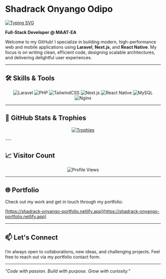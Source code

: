 # Shadrack Onyango Odipo

[![Typing SVG](https://readme-typing-svg.demolab.com/?lines=Laravel+Developer;Next.js+Enthusiast;React+Native+Developer&font=Fira+Code&center=true&width=600&height=50&color=FFFFFF)](https://git.io/typing-svg)

**Full-Stack Developer @ MAAT-EA**

Welcome to my GitHub! I specialize in building modern, high-performance web and mobile applications using **Laravel**, **Next.js**, and **React Native**. My focus is on writing clean, efficient code, designing scalable architectures, and delivering delightful user experiences.

---

## 🛠️ Skills & Tools

<p align="center">
  <img src="https://img.shields.io/badge/Laravel-%23FF2D20.svg?logo=laravel&logoColor=white" alt="Laravel" />
  <img src="https://img.shields.io/badge/PHP-%23777BB4.svg?logo=php&logoColor=white" alt="PHP" />
  <img src="https://img.shields.io/badge/Tailwind%20CSS-%2338B2AC.svg?logo=tailwind-css&logoColor=white" alt="TailwindCSS" />
  <img src="https://img.shields.io/badge/Next.js-black?logo=next.js&logoColor=white" alt="Next.js" />
  <img src="https://img.shields.io/badge/React_Native-%2320232a.svg?logo=react&logoColor=%2361DAFB" alt="React Native" />
  <img src="https://img.shields.io/badge/MySQL-4479A1?logo=mysql&logoColor=white" alt="MySQL" />
  <img src="https://img.shields.io/badge/Nginx-%23009639.svg?logo=nginx&logoColor=white" alt="Nginx" />
</p>

---

## 🚀 GitHub Stats & Trophies

<p align="center">
  <a href="https://github.com/OnyangoOdipo">
    <img src="https://github-profile-trophy.vercel.app/?username=OnyangoOdipo&theme=onedark&margin-w=15&margin-h=15" alt="Trophies" />
  </a>
</p>
---

## 📈 Visitor Count

<p align="center">
  <img src="https://profile-counter.glitch.me/OnyangoOdipo/count.svg" alt="Profile Views" />
</p>

---

## 🌐 Portfolio

Check out my work and get in touch through my portfolio:

[https://shadrack-onyango-portfolio.netlify.app](https://shadrack-onyango-portfolio.netlify.app)

---

## 📫 Let's Connect

I’m always open to collaborations, new ideas, and challenging projects. Feel free to reach out via my portfolio contact form.

---

*"Code with passion. Build with purpose. Grow with curiosity."*
